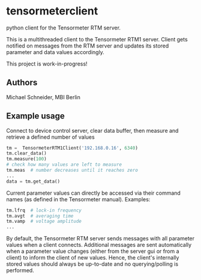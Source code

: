 # tensormeterclient
python client for the Tensormeter RTM server.

This is a multithreaded client to the Tensormeter RTM1 server. Client gets notified on messages from the RTM server and updates its stored parameter and data values accordingly.

This project is work-in-progress!

## Authors
Michael Schneider, MBI Berlin

## Example usage

Connect to device control server, clear data buffer, then measure and retrieve a defined number of values
```python
tm =  TensormeterRTM1Client('192.168.0.16', 6340)
tm.clear_data()
tm.measure(100)
# check how many values are left to measure
tm.meas  # number decreases until it reaches zero
...
data = tm.get_data()
```

Current parameter values can directly be accessed via their command names (as defined in the Tensormeter manual). Examples:

```python
tm.lfrq  # lock-in frequency
tm.avgt  # averaging time
tm.vamp  # voltage amplitude
...
```

By default, the Tensormeter RTM server sends messages with all parameter values when a client connects. Additional messages are sent automatically when a parameter value changes (either from the server gui or from a client) to inform the client of new values. Hence, the client's internally stored values should always be up-to-date and no querying/polling is performed.
